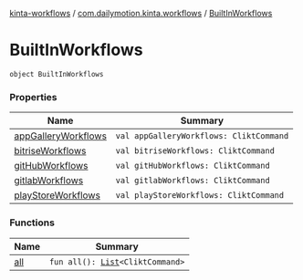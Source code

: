 [kinta-workflows](../../index.md) / [com.dailymotion.kinta.workflows](../index.md) / [BuiltInWorkflows](./index.md)

# BuiltInWorkflows

`object BuiltInWorkflows`

### Properties

| Name | Summary |
|---|---|
| [appGalleryWorkflows](app-gallery-workflows.md) | `val appGalleryWorkflows: CliktCommand` |
| [bitriseWorkflows](bitrise-workflows.md) | `val bitriseWorkflows: CliktCommand` |
| [gitHubWorkflows](git-hub-workflows.md) | `val gitHubWorkflows: CliktCommand` |
| [gitlabWorkflows](gitlab-workflows.md) | `val gitlabWorkflows: CliktCommand` |
| [playStoreWorkflows](play-store-workflows.md) | `val playStoreWorkflows: CliktCommand` |

### Functions

| Name | Summary |
|---|---|
| [all](all.md) | `fun all(): `[`List`](https://kotlinlang.org/api/latest/jvm/stdlib/kotlin.collections/-list/index.html)`<CliktCommand>` |
